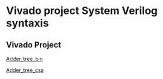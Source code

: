 # Vivado project System Verilog syntaxis

## Vivado Project

[Adder_tree_bin](https://github.com/SalamatinVV/Vivado/tree/main/adder_tree_bin) 

[Adder_tree_csa](https://github.com/SalamatinVV/Vivado/tree/main/adder_tree_csa)